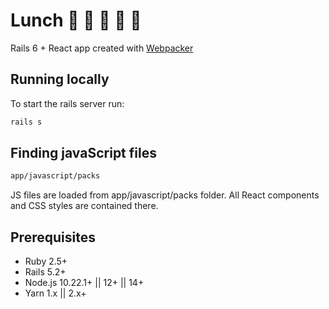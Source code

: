 # Lunch 🍔 🌮 🍕 🥗 🍱

Rails 6 + React app created with [Webpacker](https://github.com/rails/webpacker)

## Running locally
To start the rails server run:
```bash
rails s
```
## Finding javaScript files
```bash
app/javascript/packs
```
JS files are loaded from app/javascript/packs folder. All React components and CSS styles are contained there.

## Prerequisites
* Ruby 2.5+
* Rails 5.2+
* Node.js 10.22.1+ || 12+ || 14+
* Yarn 1.x || 2.x+

